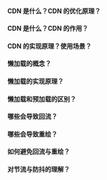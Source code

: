 <!--
 * @Author: Shu Binqi
 * @Date: 2023-02-24 21:10:46
 * @LastEditors: Shu Binqi
 * @LastEditTime: 2023-03-03 01:23:36
 * @Description: WEB 性能优化（13题）
 * @Version: 1.0.0
 * @FilePath: \interviewQuestions\ComputerNetwork\WEB性能优化.md
-->

#### CDN 是什么？CDN 的优化原理？

#### CDN 是什么？CDN 的作用？

#### CDN 的实现原理？使用场景？

#### 懒加载的概念？

#### 懒加载的实现原理？

#### 懒加载和预加载的区别？

#### 哪些会导致回流？

#### 哪些会导致重绘？

#### 如何避免回流与重绘？

#### 对节流与防抖的理解？
